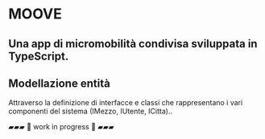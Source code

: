 # MOOVE
Una app di micromobilità condivisa sviluppata in TypeScript.
--- 
## Modellazione entità
Attraverso la definizione di interfacce e classi che rappresentano i vari componenti del sistema (IMezzo, IUtente, ICitta)..


▰▰▰ 🚧 work in progress 🚧 ▰▰▰

